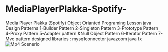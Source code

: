 # MediaPlayerPlakka-Spotify-
Media Player Plakka (Spotify) 
Object Orianted Programing Lesson java Design Patterns
1-Builder Pattern
2-Singleton Pattern
3-Prototype Pattern
4-Proxy Pattern
5-Adapter pattern &Null Object Pattern
6-Iterator Pattern
7-Mvc pattern designed
libraries : mysqlconnector javazoom java fx
![Mp4 Scenerio](https://media1.giphy.com/media/R67TXc8ZBkSfnHgZqC/giphy.gif)
